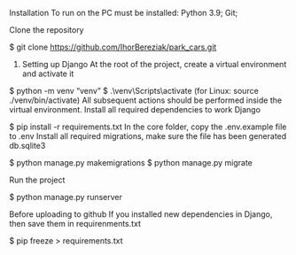 Installation
To run on the PC must be installed: Python 3.9; Git;

Clone the repository

$ git clone https://github.com/IhorBereziak/park_cars.git
1) Setting up Django
At the root of the project, create a virtual environment and activate it

$ python -m venv “venv”
$ .\venv\Scripts\activate (for Linux: source ./venv/bin/activate)
All subsequent actions should be performed inside the virtual environment.
Install all required dependencies to work Django

$ pip install -r requirements.txt
In the core folder, copy the .env.example file to .env
Install all required migrations, make sure the file has been generated db.sqlite3

$ python manage.py makemigrations
$ python manage.py migrate

Run the project

$ python manage.py runserver

Before uploading to github
If you installed new dependencies in Django, then save them in requirenments.txt

$ pip freeze > requirements.txt